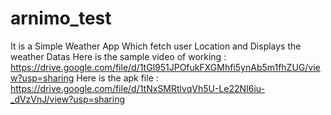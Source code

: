 # arnimo_test

It is a Simple Weather App Which fetch user Location and Displays the weather Datas 
Here is the sample video of working : https://drive.google.com/file/d/1tGl951JPOfukFXGMhfi5ynAb5m1fhZUG/view?usp=sharing
Here is the apk file : https://drive.google.com/file/d/1tNxSMRtlvqVh5U-Le22NI6iu-_dVzVnJ/view?usp=sharing
